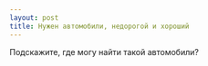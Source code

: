 ```yaml
---
layout: post 
title: Нужен автомобили, недорогой и хороший 
--- 
```

Подскажите, где могу найти такой автомобили?